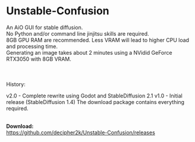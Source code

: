# Unstable-Confusion
An AiO GUI for stable diffusion. <br>
No Python and/or command line jinjitsu skills are required.<br>
8GB GPU RAM are recommended. Less VRAM will lead to higher CPU load and processing time.<br>
Generating an image takes about 2 minutes using a NVidid GeForce RTX3050 with 8GB VRAM.<br><br>
<br><br>
History:<br>

v2.0 - Complete rewrite using Godot and StableDiffusion 2.1
v1.0 - Initial release (StableDiffusion 1.4)
The download package contains everything required.<br><br>

<b>Download:</b><br>
https://github.com/decipher2k/Unstable-Confusion/releases
